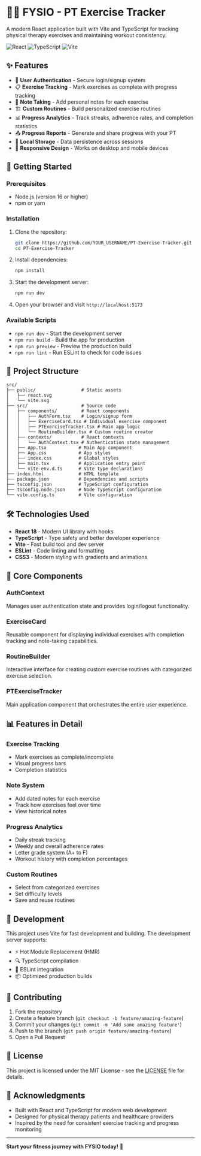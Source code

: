 # 🏋️‍♀️ FYSIO - PT Exercise Tracker

A modern React application built with Vite and TypeScript for tracking physical therapy exercises and maintaining workout consistency.

![React](https://img.shields.io/badge/React-18.2.0-blue)
![TypeScript](https://img.shields.io/badge/TypeScript-5.2.2-blue)
![Vite](https://img.shields.io/badge/Vite-5.2.0-purple)

## ✨ Features

- 🔐 **User Authentication** - Secure login/signup system
- 📋 **Exercise Tracking** - Mark exercises as complete with progress tracking
- 📝 **Note Taking** - Add personal notes for each exercise
- 🏗️ **Custom Routines** - Build personalized exercise routines
- 📊 **Progress Analytics** - Track streaks, adherence rates, and completion statistics
- 📤 **Progress Reports** - Generate and share progress with your PT
- 💾 **Local Storage** - Data persistence across sessions
- 📱 **Responsive Design** - Works on desktop and mobile devices

## 🚀 Getting Started

### Prerequisites
- Node.js (version 16 or higher)
- npm or yarn

### Installation

1. Clone the repository:
   ```bash
   git clone https://github.com/YOUR_USERNAME/PT-Exercise-Tracker.git
   cd PT-Exercise-Tracker
   ```

2. Install dependencies:
   ```bash
   npm install
   ```

3. Start the development server:
   ```bash
   npm run dev
   ```

4. Open your browser and visit `http://localhost:5173`

### Available Scripts

- `npm run dev` - Start the development server
- `npm run build` - Build the app for production
- `npm run preview` - Preview the production build
- `npm run lint` - Run ESLint to check for code issues

## 📁 Project Structure

```
src/
├── public/                 # Static assets
│   ├── react.svg
│   └── vite.svg
├── src/                    # Source code
│   ├── components/         # React components
│   │   ├── AuthForm.tsx    # Login/signup form
│   │   ├── ExerciseCard.tsx # Individual exercise component
│   │   ├── PTExerciseTracker.tsx # Main app logic
│   │   └── RoutineBuilder.tsx # Custom routine creator
│   ├── contexts/           # React contexts
│   │   └── AuthContext.tsx # Authentication state management
│   ├── App.tsx            # Main App component
│   ├── App.css            # App styles
│   ├── index.css          # Global styles
│   ├── main.tsx           # Application entry point
│   └── vite-env.d.ts      # Vite type declarations
├── index.html             # HTML template
├── package.json           # Dependencies and scripts
├── tsconfig.json          # TypeScript configuration
├── tsconfig.node.json     # Node TypeScript configuration
└── vite.config.ts         # Vite configuration
```

## 🛠️ Technologies Used

- **React 18** - Modern UI library with hooks
- **TypeScript** - Type safety and better developer experience
- **Vite** - Fast build tool and dev server
- **ESLint** - Code linting and formatting
- **CSS3** - Modern styling with gradients and animations

## 🎯 Core Components

### AuthContext
Manages user authentication state and provides login/logout functionality.

### ExerciseCard
Reusable component for displaying individual exercises with completion tracking and note-taking capabilities.

### RoutineBuilder
Interactive interface for creating custom exercise routines with categorized exercise selection.

### PTExerciseTracker
Main application component that orchestrates the entire user experience.

## 📊 Features in Detail

### Exercise Tracking
- Mark exercises as complete/incomplete
- Visual progress bars
- Completion statistics

### Note System
- Add dated notes for each exercise
- Track how exercises feel over time
- View historical notes

### Progress Analytics
- Daily streak tracking
- Weekly and overall adherence rates
- Letter grade system (A+ to F)
- Workout history with completion percentages

### Custom Routines
- Select from categorized exercises
- Set difficulty levels
- Save and reuse routines

## 🚀 Development

This project uses Vite for fast development and building. The development server supports:
- ⚡ Hot Module Replacement (HMR)
- 🔍 TypeScript compilation
- 🧹 ESLint integration
- 📦 Optimized production builds

## 🤝 Contributing

1. Fork the repository
2. Create a feature branch (`git checkout -b feature/amazing-feature`)
3. Commit your changes (`git commit -m 'Add some amazing feature'`)
4. Push to the branch (`git push origin feature/amazing-feature`)
5. Open a Pull Request

## 📝 License

This project is licensed under the MIT License - see the [LICENSE](LICENSE) file for details.

## 🙏 Acknowledgments

- Built with React and TypeScript for modern web development
- Designed for physical therapy patients and healthcare providers
- Inspired by the need for consistent exercise tracking and progress monitoring

---

**Start your fitness journey with FYSIO today!** 💪
